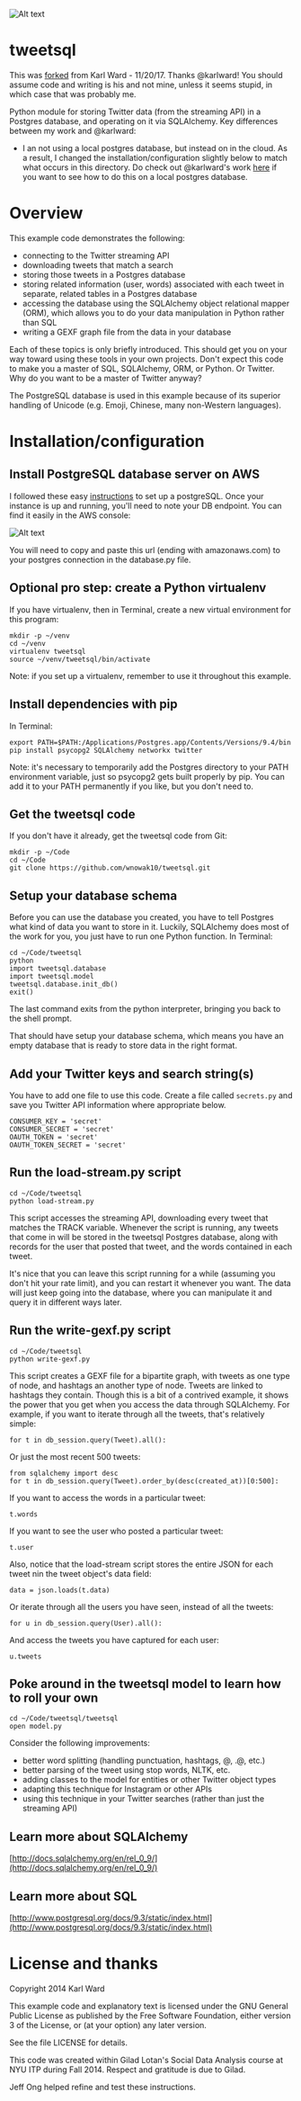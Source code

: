 ![Alt text](https://media.giphy.com/media/k4ZItrTKDPnSU/giphy.gif "Optional Title")

tweetsql
========

This was [forked](https://github.com/karlward/tweetsql) from Karl Ward - 11/20/17. Thanks @karlward! You should assume code and writing is his and not mine, unless it seems stupid, in which case that was probably me. 

Python module for storing Twitter data (from the streaming API) in a Postgres database, and operating on it via SQLAlchemy. Key differences between my work and @karlward:

- I an not using a local postgres database, but instead on in the cloud. As a result, I changed the installation/configuration slightly below to match what occurs in this directory. Do check out @karlward's work [here](https://github.com/karlward/tweetsql) if you want to see how to do this on a local postgres database.


Overview
========

This example code demonstrates the following: 
- connecting to the Twitter streaming API
- downloading tweets that match a search
- storing those tweets in a Postgres database
- storing related information (user, words) associated with each tweet in separate, related tables in a Postgres database
- accessing the database using the SQLAlchemy object relational mapper (ORM), which allows you to do your data manipulation in Python rather than SQL
- writing a GEXF graph file from the data in your database

Each of these topics is only briefly introduced.  This should get you on your way toward using these tools in your own projects.  Don't expect this code to make you a master of SQL, SQLAlchemy, ORM, or Python.  Or Twitter.  Why do you want to be a master of Twitter anyway?

The PostgreSQL database is used in this example because of its superior handling of Unicode (e.g. Emoji, Chinese, many non-Western languages).

Installation/configuration
==========================

Install PostgreSQL database server on AWS
----------------------------------

I followed these easy [instructions](https://aws.amazon.com/getting-started/tutorials/create-connect-postgresql-db/) to set up a postgreSQL. Once your instance is up and running, you'll need to note your DB endpoint. You can find it easily in the AWS console:

![Alt text](sshot.png "Optional Title")

You will need to copy and paste this url (ending with amazonaws.com) to your postgres connection in the database.py file.


Optional pro step: create a Python virtualenv
---------------------------------------------

If you have virtualenv, then in Terminal, create a new virtual environment for this program: 

    mkdir -p ~/venv
    cd ~/venv
    virtualenv tweetsql
    source ~/venv/tweetsql/bin/activate

Note: if you set up a virtualenv, remember to use it throughout this example. 

Install dependencies with pip
-----------------------------

In Terminal: 

    export PATH=$PATH:/Applications/Postgres.app/Contents/Versions/9.4/bin
    pip install psycopg2 SQLAlchemy networkx twitter

Note: it's necessary to temporarily add the Postgres directory to your PATH environment variable, just so psycopg2 gets built properly by pip.  You can add it to your PATH permanently if you like, but you don't need to. 
 

Get the tweetsql code
---------------------

If you don't have it already, get the tweetsql code from Git: 

    mkdir -p ~/Code
    cd ~/Code
    git clone https://github.com/wnowak10/tweetsql.git

Setup your database schema
--------------------------

Before you can use the database you created, you have to tell Postgres what kind of data you want to store in it.  Luckily, SQLAlchemy does most of the work for you, you just have to run one Python function.  In Terminal: 

    cd ~/Code/tweetsql
    python
    import tweetsql.database
    import tweetsql.model
    tweetsql.database.init_db()
    exit()

The last command exits from the python interpreter, bringing you back to the shell prompt.

That should have setup your database schema, which means you have an empty database that is ready to store data in the right format.  

Add your Twitter keys and search string(s)
------------------------------------------

You have to add one file to use this code. Create a file called `secrets.py` and save you Twitter API information where appropriate below.

    CONSUMER_KEY = 'secret'
    CONSUMER_SECRET = 'secret'
    OAUTH_TOKEN = 'secret'
    OAUTH_TOKEN_SECRET = 'secret'


Run the load-stream.py script
-----------------------------

    cd ~/Code/tweetsql
    python load-stream.py

This script accesses the streaming API, downloading every tweet that matches the TRACK variable.  Whenever the script is running, any tweets that come in will be stored in the tweetsql Postgres database, along with records for the user that posted that tweet, and the words contained in each tweet.   

It's nice that you can leave this script running for a while (assuming you don't hit your rate limit), and you can restart it whenever you want.  The data will just keep going into the database, where you can manipulate it and query it in different ways later.  

Run the write-gexf.py script
----------------------------

    cd ~/Code/tweetsql
    python write-gexf.py

This script creates a GEXF file for a bipartite graph, with tweets as one type of node, and hashtags an another type of node.  Tweets are linked to hashtags they contain.  Though this is a bit of a contrived example, it shows the power that you get when you access the data through SQLAlchemy.  For example, if you want to iterate through all the tweets, that's relatively simple: 

    for t in db_session.query(Tweet).all():

Or just the most recent 500 tweets: 

    from sqlalchemy import desc
    for t in db_session.query(Tweet).order_by(desc(created_at))[0:500]:

If you want to access the words in a particular tweet:

    t.words

If you want to see the user who posted a particular tweet:

    t.user


Also, notice that the load-stream script stores the entire JSON for each tweet nin the tweet object's data field: 

    data = json.loads(t.data)

Or iterate through all the users you have seen, instead of all the tweets:

    for u in db_session.query(User).all():

And access the tweets you have captured for each user: 

    u.tweets

Poke around in the tweetsql model to learn how to roll your own
---------------------------------------------------------------

    cd ~/Code/tweetsql/tweetsql
    open model.py

Consider the following improvements: 
- better word splitting (handling punctuation, hashtags, @, .@, etc.)
- better parsing of the tweet using stop words, NLTK, etc.
- adding classes to the model for entities or other Twitter object types
- adapting this technique for Instagram or other APIs
- using this technique in your Twitter searches (rather than just the streaming API)

Learn more about SQLAlchemy
---------------------------

[http://docs.sqlalchemy.org/en/rel_0_9/](http://docs.sqlalchemy.org/en/rel_0_9/)

Learn more about SQL
--------------------

[http://www.postgresql.org/docs/9.3/static/index.html](http://www.postgresql.org/docs/9.3/static/index.html)



License and thanks
==================
Copyright 2014 Karl Ward

This example code and explanatory text is licensed under the GNU General Public License as published by the Free Software Foundation, either version 3 of the License, or (at your option) any later version.

See the file LICENSE for details.

This code was created within Gilad Lotan's Social Data Analysis course at NYU ITP during Fall 2014.  Respect and gratitude is due to Gilad.  

Jeff Ong helped refine and test these instructions. 
